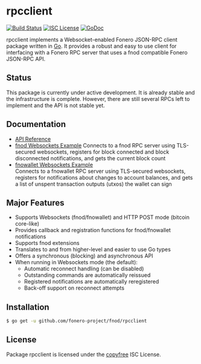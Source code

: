 rpcclient
=========

[![Build Status](http://img.shields.io/travis/fnocoin/fnod.svg)](https://travis-ci.org/fnocoin/fnod)
[![ISC License](http://img.shields.io/badge/license-ISC-blue.svg)](http://copyfree.org)
[![GoDoc](https://img.shields.io/badge/godoc-reference-blue.svg)](http://godoc.org/github.com/fonero-project/fnod/rpcclient)

rpcclient implements a Websocket-enabled Fonero JSON-RPC client package written
in [Go](http://golang.org/).  It provides a robust and easy to use client for
interfacing with a Fonero RPC server that uses a fnod compatible Fonero
JSON-RPC API.

## Status

This package is currently under active development.  It is already stable and
the infrastructure is complete.  However, there are still several RPCs left to
implement and the API is not stable yet.

## Documentation

* [API Reference](http://godoc.org/github.com/fonero-project/fnod/rpcclient)
* [fnod Websockets Example](https://github.com/fonero-project/fnod/tree/master/rpcclient/examples/fnodwebsockets)
  Connects to a fnod RPC server using TLS-secured websockets, registers for
  block connected and block disconnected notifications, and gets the current
  block count
* [fnowallet Websockets Example](https://github.com/fonero-project/fnod/tree/master/rpcclient/examples/fnowalletwebsockets)  
  Connects to a fnowallet RPC server using TLS-secured websockets, registers for
  notifications about changes to account balances, and gets a list of unspent
  transaction outputs (utxos) the wallet can sign

## Major Features

* Supports Websockets (fnod/fnowallet) and HTTP POST mode (bitcoin core-like)
* Provides callback and registration functions for fnod/fnowallet notifications
* Supports fnod extensions
* Translates to and from higher-level and easier to use Go types
* Offers a synchronous (blocking) and asynchronous API
* When running in Websockets mode (the default):
  * Automatic reconnect handling (can be disabled)
  * Outstanding commands are automatically reissued
  * Registered notifications are automatically reregistered
  * Back-off support on reconnect attempts

## Installation

```bash
$ go get -u github.com/fonero-project/fnod/rpcclient
```

## License

Package rpcclient is licensed under the [copyfree](http://copyfree.org) ISC
License.
